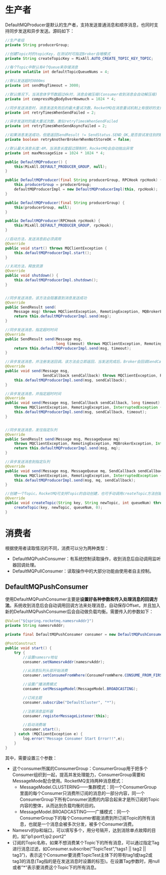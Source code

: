 # 生产者
DefaultMQProducer是默认的生产者，支持发送普通消息和顺序消息，也同时支持同步发送和异步发送。源码如下：
```java
//生产者组
private String producerGroup;

//创建Topic时的topicKey，在测试时可指定Broker自增模式
private String createTopicKey = MixAll.AUTO_CREATE_TOPIC_KEY_TOPIC;

//每个Topic中默认有4个Queue来存储消息
private volatile int defaultTopicQueueNums = 4;

//默认发送超时3000ms
private int sendMsgTimeout = 3000;

//默认情况下，当消息体字节数超过4k时，消息会被压缩(Consumer收到消息会自动解压缩)
private int compressMsgBodyOverHowmuch = 1024 * 4;

//同步发送消息时，消息发送失败后的最大重试次数。RocketMQ在消息重试机制上有很好的支持，但是重试可能会引起重复消息的问题，这需要在逻辑上进行幂等处理。
private int retryTimesWhenSendFailed = 2;

//异步发送时的最大重试次数，类似retryTimesWhenSendFailed
private int retryTimesWhenSendAsyncFailed = 2;

//如果消息发送成功，但是返回SendResult != SendStatus.SEND_OK,是否尝试发往别的Broker
private boolean retryAnotherBrokerWhenNotStoreOK = false;

//默认最大消息长度:4M，当消息长度超过限制时，RocketMQ会自动抛出异常
private int maxMessageSize = 1024 * 1024 * 4; 

public DefaultMQProducer() {
    this(MixAll.DEFAULT_PRODUCER_GROUP, null);
}

public DefaultMQProducer(final String producerGroup, RPCHook rpcHook) {
    this.producerGroup = producerGroup;
    defaultMQProducerImpl = new DefaultMQProducerImpl(this, rpcHook);
}

public DefaultMQProducer(final String producerGroup) {
    this(producerGroup, null);
}

public DefaultMQProducer(RPCHook rpcHook) {
    this(MixAll.DEFAULT_PRODUCER_GROUP, rpcHook);
}

//启动方法，发送消息前必须调用
@Override
public void start() throws MQClientException {
    this.defaultMQProducerImpl.start();
}

//关闭方法，释放资源
@Override
public void shutdown() {
    this.defaultMQProducerImpl.shutdown();
}


//同步发送消息，该方法会阻塞直到消息发送成功
@Override
public SendResult send(
    Message msg) throws MQClientException, RemotingException, MQBrokerException, InterruptedException {
    return this.defaultMQProducerImpl.send(msg);
}

//同步发送消息，指定超时时间
@Override
public SendResult send(Message msg,
                       long timeout) throws MQClientException, RemotingException, MQBrokerException, InterruptedException {
    return this.defaultMQProducerImpl.send(msg, timeout);
}

//异步发送消息，并注册发送回调。该方法会立即返回，当发送完成后，Broker会回调SendCallback通知发送结果
@Override
public void send(Message msg,
                 SendCallback sendCallback) throws MQClientException, RemotingException, InterruptedException {
    this.defaultMQProducerImpl.send(msg, sendCallback);
}

//异步发送消息，并指定超时时间
@Override
public void send(Message msg, SendCallback sendCallback, long timeout)
    throws MQClientException, RemotingException, InterruptedException {
    this.defaultMQProducerImpl.send(msg, sendCallback, timeout);
}


//同步发送消息，发往指定队列
@Override
public SendResult send(Message msg, MessageQueue mq)
    throws MQClientException, RemotingException, MQBrokerException, InterruptedException {
    return this.defaultMQProducerImpl.send(msg, mq);
}

//异步发送消息到指定队列
@Override
public void send(Message msg, MessageQueue mq, SendCallback sendCallback)
    throws MQClientException, RemotingException, InterruptedException {
    this.defaultMQProducerImpl.send(msg, mq, sendCallback);
}

//创建一个Topic。RocketMQ可支持Topic的自动创建，也可手动调用createTopic方法创建。创建Topic时需指定Topic的key，测试时可使用Broker自增key的方式，但是实际生产情况下应使用具有业务意义的key。创建时还可以指定Topic的name、Topic中Queue的数量等。
@Override
public void createTopic(String key, String newTopic, int queueNum) throws MQClientException {
    createTopic(key, newTopic, queueNum, 0);
}
```

# 消费者
根据使用者读取情况的不同，消费可以分为两种类型：
* DefaultMQPushConsumer：有系统控制读取操作，收到消息后自动调用监听器回调处理。
* DefaultMQPullConsumer：读取操作中的大部分功能由使用者自主控制。

## DefaultMQPushConsumer
使用DefaultMQPushConsumer主要是**设置好各种参数和传入处理消息的回调方法**。系统收到消息后会自动调用回调方法来处理消息，自动保存Offset，并且加入新的DefaultMQPushConsumer后会自动做负载均衡。需要传入的参数如下：
```java
@Value("${spring.rocketmq.namesrvAddr}")
private String namesrvAddr;

private final DefaultMQPushConsumer consumer = new DefaultMQPushConsumer("DefaultConsumer");

@PostConstruct
public void start() {
    try {
        //设置namesrv地址
        consumer.setNamesrvAddr(namesrvAddr);

        //从消息队列头部开始消费
        consumer.setConsumeFromWhere(ConsumeFromWhere.CONSUME_FROM_FIRST_OFFSET);

        //设置广播消费模式
        consumer.setMessageModel(MessageModel.BROADCASTING);

        //订阅主题
        consumer.subscribe("DefaultCluster", "*");

        //注册消息监听器
        consumer.registerMessageListener(this);

        //启动消费端
        consumer.start();
    } catch (MQClientException e) {
        log.error("Message Consumer Start Error!!",e);
    }
}
```
其中，需要设置三个参数：
* 这个consumer所属的ConsumerGroup：ConsumerGroup用于把多个Consumer组织到一起，提高并发处理能力，ConsumerGroup需要和MessageMode配合使用。RocketMQ支持两种消息模式：
    * MessageModel.CLUSTERING——集群模式：同一个ConsumerGroup里面的每个Consumer只消费所订阅的消息的一部分内容，同一个ConsumerGroup下所有Consumer消费的内容合起来才是所订阅的Topic内容的整体，从而达到负载均衡的目的。
    * MessageModel.BROADCASTING——广播模式：同一个ConsumerGroup下的每个Consumer都能消费到所订阅Topic的所有消息，也就是一个消息会被多次分发，被多个Consumer消费。
* Namesrv的Ip和端口，可以填写多个，用分号隔开，达到消除单点故障的目的，如”ip1:port1;ip2:port2”
* 订阅的Topic名称，如果不想消费某个Topic下的所有消息，可以通过指定Tag进行消息过滤，如Consumer.subscribe(“TopicTest”,”tags1 || tag2 || tag3”)，表示这个Consumer要消费TopicTest主体下的带有tag1或tag2或tag3的消息(Tag指的是在发送消息时设置的标签)。在设置Tag参数时，用null或者”*”表示要消费这个Topic下的所有消息。
